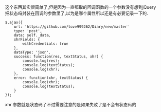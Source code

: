 这个东西其实很简单了,但是因为一直都取的回调函数的一个参数没有想到jQuery把状态吗封装在回调的参数里了,以为是哪个属性所以还是有必要记录一下的.
```
$.ajax({
    url: 'https://github.com/love999262/Diary/new/master'
    type: 'post',
    data: self._data,
    xhrFields: {
        withCredentials: true
    },
    dataType: 'json',
    success: function(res, textStatus, xhr) {
        console.log(res);
        console.log(textStatus);
        console.log(xhr);
    },
    error: function(xhr, textStatus) {
        console.log(xhr);
        console.log(textStatus);
    }
});
```
xhr 参数就是状态码了不过需要注意的是如果失败了是不会有状态码的
